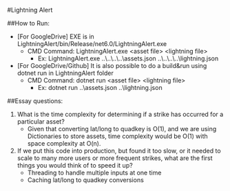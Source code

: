 #Lightning Alert

##How to Run:
- [For GoogleDrive] EXE is in LightningAlert/bin/Release/net6.0/LightningAlert.exe
	- CMD Command: LightningAlert.exe \<asset file\> \<lightning file\>
		- Ex: LightningAlert.exe ..\\..\\..\\..\assets.json ..\\..\\..\\..\lightning.json
- [For GoogleDrive/Github] It is also possible to do a build&run using dotnet run in LightningAlert folder
	- CMD Command: dotnet run \<asset file\> \<lightning file\>
		- Ex: dotnet run ..\assets.json ..\lightning.json

##Essay questions:
1. What is the time complexity for determining if a strike has occurred for a particular asset?
	- Given that converting lat/long to quadkey is O(1), and we are using Dictionaries to store assets, time complexity would be O(1) with space complexity at O(n).
2. If we put this code into production, but found it too slow, or it needed to scale to many more users or more frequent strikes, what are the first things you would think of to speed it up?
	- Threading to handle multiple inputs at one time
	- Caching lat/long to quadkey conversions

